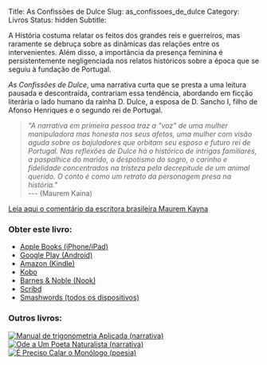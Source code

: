 Title: As Confissões de Dulce
Slug: as_confissoes_de_dulce
Category: Livros
Status: hidden
Subtitle: 


A História costuma relatar os feitos dos grandes reis e guerreiros, mas raramente se debruça sobre as dinâmicas das relações entre os intervenientes. Além disso, a importância da presença feminina é persistentemente negligenciada nos relatos históricos sobre a época que se seguiu à fundação de Portugal. 

*As Confissões de Dulce*, uma narrativa curta que se presta a uma leitura pausada e descontraída, contrariam essa tendência, abordando em ficção literária o lado humano da rainha D. Dulce, a esposa de D. Sancho I, filho de Afonso Henriques e o segundo rei de Portugal. 
  
  
> *"A narrativa em primeira pessoa traz a "voz" de uma mulher manipuladora mas honesta nos seus afetos, uma mulher com visão aguda sobre os bajuladores que orbitam seu esposo e futuro rei de Portugal. Nas reflexões de Dulce há o histórico de intrigas familiares, a paspalhice do marido, o despotismo do sogro, o carinho e fidelidade concentrados na tristeza pela decrepitude de um animal querido. O conto é como um retrato da personagem presa na história."*  
> --- (Maurem Kaina) 

[Leia aqui o comentário da escritora brasileira Maurem Kayna]({filename}/artigos/2011/2011-11-11_no_confessionario_com_dulce.md)


### Obter este livro:

- [Apple Books (iPhone/iPad)](http://itunes.apple.com/pt/book/id476477238)
- [Google Play (Android)](https://play.google.com/store/books/details/Victor_Domingos_As_Confissões_de_Dulce?id=a4R0BgAAQBAJ)
- [Amazon (Kindle)](http://www.amazon.com/dp/B0060CY896/ref=as_li_tf_til?tag=victodomin-20&camp=14573&creative=327641&linkCode=as1&creativeASIN=B0060CY896&adid=0MC4Q0Z0VNX3203V47M7&&ref-refURL=http%3A%2F%2Fwww.victordomingos.com%2F)
- [Kobo](http://www.kobobooks.com/ebook/As-Confissões-de-Dulce/book-B_k4pTLphk-GMJVhh1NsCQ/page1.html)
- [Barnes & Noble (Nook)](http://www.barnesandnoble.com/w/as-confissoes-de-dulce-victor-domingos/1107044149?ean=2940032815952&itm=2&usri=victor+domingos)
- [Scribd](http://pt.scribd.com/book/193633339/As-Confissoes-de-Dulce)
- [Smashwords (todos os dispositivos)](http://www.smashwords.com/books/view/96652?ref=victordomingos)


### Outros livros:

<div class="more_books">
<a href="manual_de_trigonometria_aplicada.html"><img class="other_book" src="../images/capas/capa-manual-360.jpg" alt="Manual de trigonometria Aplicada (narrativa)"></a>
<a href="ode_a_um_poeta_naturalista.html"><img class="other_book" src="../images/capas/capa-ode-360.jpg" alt="Ode a Um Poeta Naturalista (narrativa)"></a>
<a href="e_preciso_calar_o_monologo.html"><img class="other_book" src="../images/capas/capa-calar-o-monologo-360.jpg" alt="É Preciso Calar o Monólogo (poesia)"></a>
</div>